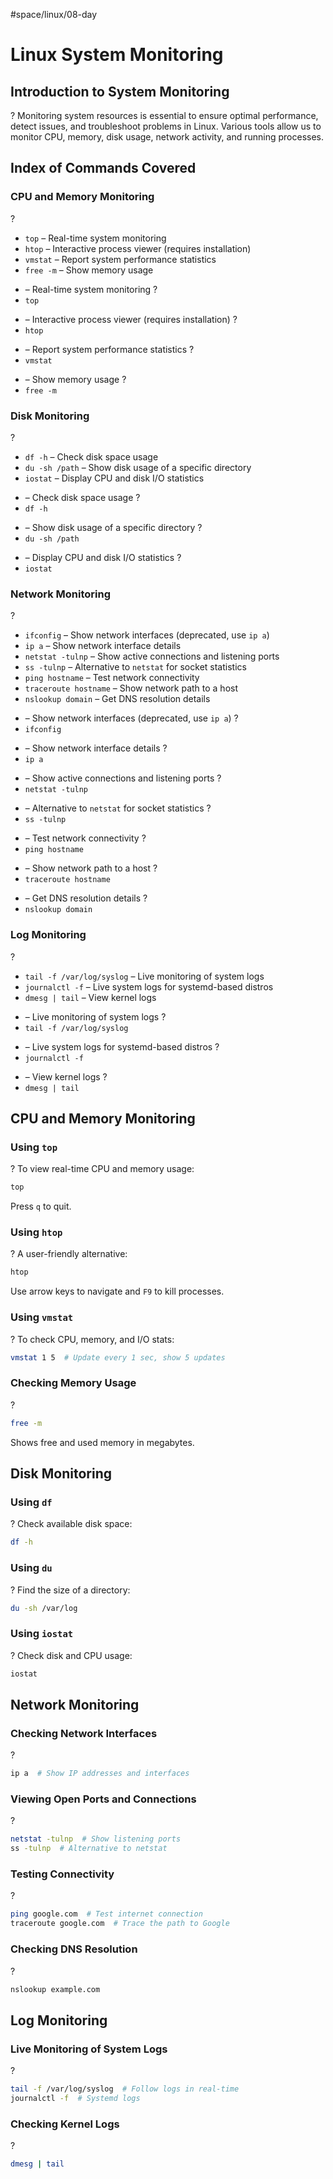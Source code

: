 

#space/linux/08-day

# Linux System Monitoring



## Introduction to System Monitoring
?
Monitoring system resources is essential to ensure optimal performance, detect issues, and troubleshoot problems in Linux. Various tools allow us to monitor CPU, memory, disk usage, network activity, and running processes.
<!--SR:!2025-05-02,1,230-->

## Index of Commands Covered



### CPU and Memory Monitoring
?
- `top` – Real-time system monitoring
- `htop` – Interactive process viewer (requires installation)
- `vmstat` – Report system performance statistics
- `free -m` – Show memory usage
<!--SR:!2025-05-02,1,230-->




- – Real-time system monitoring
?
- `top`
<!--SR:!2025-05-02,1,230--> 



- – Interactive process viewer (requires installation)
?
- `htop`
<!--SR:!2025-05-02,1,230--> 


- – Report system performance statistics
?
- `vmstat`
<!--SR:!2025-05-02,1,230--> 



- – Show memory usage
?
- `free -m`
<!--SR:!2025-05-02,1,230--> 




### Disk Monitoring
?
- `df -h` – Check disk space usage
- `du -sh /path` – Show disk usage of a specific directory
- `iostat` – Display CPU and disk I/O statistics
<!--SR:!2025-05-02,1,230-->



- – Check disk space usage
?
- `df -h`
<!--SR:!2025-05-02,1,230--> 

- – Show disk usage of a specific directory
?
- `du -sh /path`
<!--SR:!2025-05-02,1,230--> 


- – Display CPU and disk I/O statistics
?
- `iostat`
<!--SR:!2025-05-02,1,230--> 





### Network Monitoring
?
- `ifconfig` – Show network interfaces (deprecated, use `ip a`)
- `ip a` – Show network interface details
- `netstat -tulnp` – Show active connections and listening ports
- `ss -tulnp` – Alternative to `netstat` for socket statistics
- `ping hostname` – Test network connectivity
- `traceroute hostname` – Show network path to a host
- `nslookup domain` – Get DNS resolution details
<!--SR:!2025-05-02,1,230-->





- – Show network interfaces (deprecated, use `ip a`)
?
- `ifconfig`
<!--SR:!2025-05-02,1,230--> 



- – Show network interface details
?
- `ip a`
<!--SR:!2025-05-02,1,230--> 


- – Show active connections and listening ports
?
- `netstat -tulnp`
<!--SR:!2025-05-02,1,230--> 


- – Alternative to `netstat` for socket statistics
?
- `ss -tulnp`
<!--SR:!2025-05-02,1,230--> 



- – Test network connectivity
?
- `ping hostname`
<!--SR:!2025-05-02,1,230--> 


- – Show network path to a host
?
- `traceroute hostname`
<!--SR:!2025-05-02,1,230--> 


- – Get DNS resolution details
?
- `nslookup domain`
<!--SR:!2025-05-02,1,230--> 







### Log Monitoring
?
- `tail -f /var/log/syslog` – Live monitoring of system logs
- `journalctl -f` – Live system logs for systemd-based distros
- `dmesg | tail` – View kernel logs
<!--SR:!2025-05-02,1,230-->



- – Live monitoring of system logs
?
- `tail -f /var/log/syslog`
<!--SR:!2025-05-02,1,230--> 


- – Live system logs for systemd-based distros
?
- `journalctl -f`
<!--SR:!2025-05-02,1,230--> 


- – View kernel logs
?
- `dmesg | tail`
<!--SR:!2025-05-02,1,230--> 




## CPU and Memory Monitoring



### Using `top`
?
To view real-time CPU and memory usage:
```bash
top
```
Press `q` to quit.
<!--SR:!2025-05-02,1,230-->




### Using `htop`
?
A user-friendly alternative:
```bash
htop
```
Use arrow keys to navigate and `F9` to kill processes.
<!--SR:!2025-05-02,1,230-->




### Using `vmstat`
?
To check CPU, memory, and I/O stats:
```bash
vmstat 1 5  # Update every 1 sec, show 5 updates
```
<!--SR:!2025-05-02,1,230-->




### Checking Memory Usage
?
```bash
free -m
```
Shows free and used memory in megabytes.
<!--SR:!2025-05-02,1,230-->

## Disk Monitoring


### Using `df`
?
Check available disk space:
```bash
df -h
```
<!--SR:!2025-05-02,1,230-->

### Using `du`
?
Find the size of a directory:
```bash
du -sh /var/log
```
<!--SR:!2025-05-02,1,230-->



### Using `iostat`
?
Check disk and CPU usage:
```bash
iostat
```
<!--SR:!2025-05-02,1,230-->

## Network Monitoring



### Checking Network Interfaces
?
```bash
ip a  # Show IP addresses and interfaces
```
<!--SR:!2025-05-02,1,230-->


### Viewing Open Ports and Connections
?
```bash
netstat -tulnp  # Show listening ports
ss -tulnp  # Alternative to netstat
```
<!--SR:!2025-05-02,1,230-->



### Testing Connectivity
?
```bash
ping google.com  # Test internet connection
traceroute google.com  # Trace the path to Google
```
<!--SR:!2025-05-02,1,230-->


### Checking DNS Resolution
?
```bash
nslookup example.com
```
<!--SR:!2025-05-02,1,230-->

## Log Monitoring

### Live Monitoring of System Logs
?
```bash
tail -f /var/log/syslog  # Follow logs in real-time
journalctl -f  # Systemd logs
```
<!--SR:!2025-05-02,1,230-->



### Checking Kernel Logs
?
```bash
dmesg | tail
```
<!--SR:!2025-05-02,1,230-->